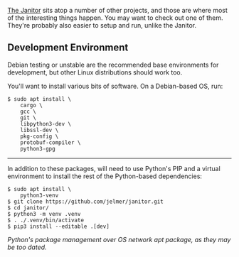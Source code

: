 [The Janitor](https://github.com/jelmer/janitor) sits atop a number of other
projects, and those are where most of the interesting things happen.
You may want to check out one of them.
They're probably also easier to setup and run, unlike the Janitor.

## Development Environment

Debian testing or unstable are the recommended base environments for development,
but other Linux distributions should work too.

You'll want to install various bits of software.
On a Debian-based OS, run:

```console
$ sudo apt install \
    cargo \
    gcc \
    git \
    libpython3-dev \
    libssl-dev \
    pkg-config \
    protobuf-compiler \
    python3-gpg
```

- - -

In addition to these packages, will need to use Python's PIP and a virtual
environment to install the rest of the Python-based dependencies:

```console
$ sudo apt install \
    python3-venv
$ git clone https://github.com/jelmer/janitor.git
$ cd janitor/
$ python3 -m venv .venv
$ . ./.venv/bin/activate
$ pip3 install --editable .[dev]
```
<!--
Via python3-venv, there will be: `./.venv/bin/pip` (which is why don't need python3-pip)
-->

_Python's package management over OS network apt package, as they may be too dated._
